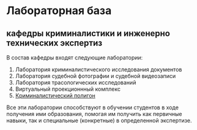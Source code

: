 # Лабораторная база 

## кафедры криминалистики и инженерно технических экспертиз

В состав кафедры входят следующие лаборатории:
1. Лаборатория криминалистического исследования документов
2. Лаборатория судебной фотографии и судебной видеозаписи
3. Лаборатория трасологических исследований
4. Виртуальный проекционнный комплекс 
5. [Криминалистический полигон](https://rekkk1n.github.io/UIGPSforensicpolygons/)

Все эти лаборатории способствуют в обучении студентов в ходе получения ими образования, помогая им получить как первичные навыки, так и специальные (конкретные) в определенной экспертизе.

